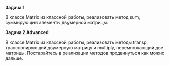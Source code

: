 **Задача 1**

В классе Matrix из классной работы, реализовать метод sum, суммирующий элементы двумерной матрицы.

**Задача 2 Advanced**

В классе Matrix из классной работы, реализовать методы transp, транспонирующий двумерную матрицу и multiply, перемножающий две матрицы. Постарайтесь в реализации методов продвинуться как можно дальше.